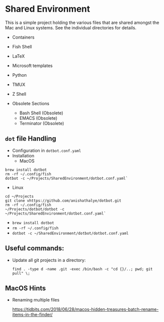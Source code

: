 # Shared Environment

This is a simple project holding the various files that are shared amongst the Mac and Linux systems. See the individual directories for details.

- Containers
- Fish Shell
- LaTeX
- Microsoft templates
- Python
- TMUX
- Z Shell

- Obsolete Sections
  - Bash Shell (Obsolete)
  - EMACS (Obsolete)
  - Terminator (Obsolete)

## `dot` file Handling

- Configuration in `dotbot.conf.yaml`
- Installation
  - MacOS
```shell
brew install dotbot
rm -rf ~/.config/fish
dotbot -c ~/Projects/SharedEnvironment/dotbot.conf.yaml`
```
  - Linux
```shell
cd ~/Projects
git clone vhttps://github.com/anishathalye/dotbot.git
rm -rf ~/.config/fish
~/Projects/dotbot/dotbot -c ~/Projects/SharedEnvironment/dotbot.conf.yaml`
```

  - `brew install dotbot`
  - `rm -rf ~/.config/fish`
  - `dotbot -c ~/SharedEnvironment/dotbot/dotbot.conf.yaml`

## Useful commands:
 
- Update all git projects in a directory:

  `find . -type d -name .git -exec /bin/bash -c "cd {}/..; pwd; git pull" \;`

## MacOS Hints

- Renaming multiple files

  https://tidbits.com/2018/06/28/macos-hidden-treasures-batch-rename-items-in-the-finder/
